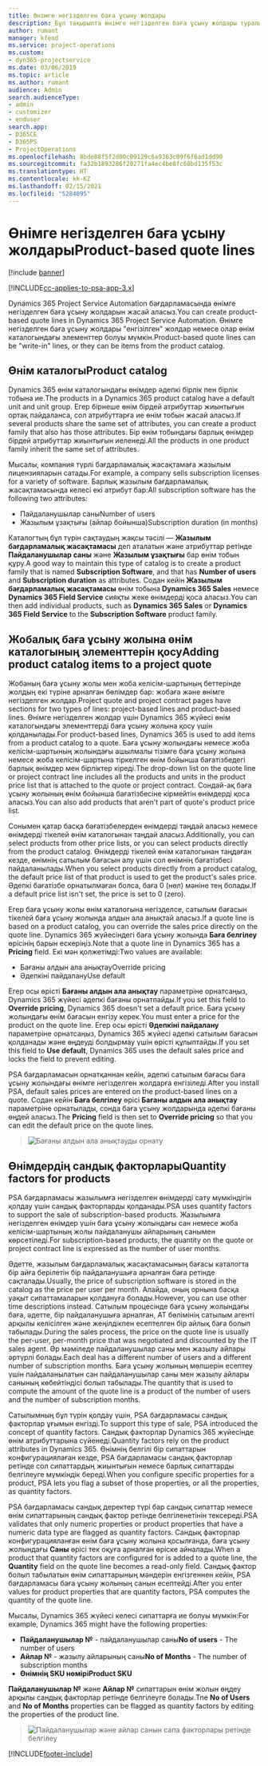 ```yaml
---
title: Өнімге негізделген баға ұсыну жолдары
description: Бұл тақырыпта өнімге негізделген баға ұсыну жолдары туралы ақпарат берілген.
author: rumant
manager: kfend
ms.service: project-operations
ms.custom:
- dyn365-projectservice
ms.date: 03/06/2019
ms.topic: article
ms.author: rumant
audience: Admin
search.audienceType:
- admin
- customizer
- enduser
search.app:
- D365CE
- D365PS
- ProjectOperations
ms.openlocfilehash: 8bde88f5f2d00c09129c6a9363c09f6f6ad1dd90
ms.sourcegitcommit: fa32b1893286f20271fa4ec4be8fc68bd135f53c
ms.translationtype: HT
ms.contentlocale: kk-KZ
ms.lasthandoff: 02/15/2021
ms.locfileid: "5284095"
---
```

# <a name="product-based-quote-lines"></a><span data-ttu-id="c9cb9-103">Өнімге негізделген баға ұсыну жолдары</span><span class="sxs-lookup"><span data-stu-id="c9cb9-103">Product-based quote lines</span></span>

[!include [banner](../includes/psa-now-project-operations.md)]

[!INCLUDE[cc-applies-to-psa-app-3.x](../includes/cc-applies-to-psa-app-3x.md)]


<span data-ttu-id="c9cb9-104">Dynamics 365 Project Service Automation бағдарламасында өнімге негізделген баға ұсыну жолдарын жасай аласыз.</span><span class="sxs-lookup"><span data-stu-id="c9cb9-104">You can create product-based quote lines in Dynamics 365 Project Service Automation.</span></span> <span data-ttu-id="c9cb9-105">Өнімге негізделген баға ұсыну жолдары "енгізілген" жолдар немесе олар өнім каталогындағы элементтер болуы мүмкін.</span><span class="sxs-lookup"><span data-stu-id="c9cb9-105">Product-based quote lines can be "write-in" lines, or they can be items from the product catalog.</span></span>

## <a name="product-catalog"></a><span data-ttu-id="c9cb9-106">Өнім каталогы</span><span class="sxs-lookup"><span data-stu-id="c9cb9-106">Product catalog</span></span>

<span data-ttu-id="c9cb9-107">Dynamics 365 өнім каталогындағы өнімдер әдепкі бірлік пен бірлік тобына ие.</span><span class="sxs-lookup"><span data-stu-id="c9cb9-107">The products in a Dynamics 365 product catalog have a default unit and unit group.</span></span> <span data-ttu-id="c9cb9-108">Егер бірнеше өнім бірдей атрибуттар жиынтығын ортақ пайдаланса, сол атрибуттарға ие өнім тобын жасай аласыз.</span><span class="sxs-lookup"><span data-stu-id="c9cb9-108">If several products share the same set of attributes, you can create a product family that also has those attributes.</span></span> <span data-ttu-id="c9cb9-109">Бір өнім тобындағы барлық өнімдер бірдей атрибуттар жиынтығын иеленеді.</span><span class="sxs-lookup"><span data-stu-id="c9cb9-109">All the products in one product family inherit the same set of attributes.</span></span>

<span data-ttu-id="c9cb9-110">Мысалы, компания түрлі бағдарламалық жасақтамаға жазылым лицензияларын сатады.</span><span class="sxs-lookup"><span data-stu-id="c9cb9-110">For example, a company sells subscription licenses for a variety of software.</span></span> <span data-ttu-id="c9cb9-111">Барлық жазылым бағдарламалық жасақтамасында келесі екі атрибут бар:</span><span class="sxs-lookup"><span data-stu-id="c9cb9-111">All subscription software has the following two attributes:</span></span>

- <span data-ttu-id="c9cb9-112">Пайдаланушылар саны</span><span class="sxs-lookup"><span data-stu-id="c9cb9-112">Number of users</span></span> 
- <span data-ttu-id="c9cb9-113">Жазылым ұзақтығы (айлар бойынша)</span><span class="sxs-lookup"><span data-stu-id="c9cb9-113">Subscription duration (in months)</span></span>

<span data-ttu-id="c9cb9-114">Каталогтың бұл түрін сақтаудың жақсы тәсілі — **Жазылым бағдарламалық жасақтамасы** деп аталатын және атрибуттар ретінде **Пайдаланушылар саны** және **Жазылым ұзақтығы** бар өнім тобын құру.</span><span class="sxs-lookup"><span data-stu-id="c9cb9-114">A good way to maintain this type of catalog is to create a product family that is named **Subscription Software**, and that has **Number of users** and **Subscription duration** as attributes.</span></span> <span data-ttu-id="c9cb9-115">Содан кейін **Жазылым бағдарламалық жасақтамасы** өнім тобына **Dynamics 365 Sales** немесе **Dynamics 365 Field Service** сияқты жеке өнімдерді қоса аласыз.</span><span class="sxs-lookup"><span data-stu-id="c9cb9-115">You can then add individual products, such as **Dynamics 365 Sales** or **Dynamics 365 Field Service** to the **Subscription Software** product family.</span></span>

## <a name="adding-product-catalog-items-to-a-project-quote"></a><span data-ttu-id="c9cb9-116">Жобалық баға ұсыну жолына өнім каталогының элементтерін қосу</span><span class="sxs-lookup"><span data-stu-id="c9cb9-116">Adding product catalog items to a project quote</span></span>

<span data-ttu-id="c9cb9-117">Жобаның баға ұсыну жолы мен жоба келісім-шартының беттерінде жолдың екі түріне арналған бөлімдер бар: жобаға және өнімге негізделген жолдар.</span><span class="sxs-lookup"><span data-stu-id="c9cb9-117">Project quote and project contract pages have sections for two types of lines: project-based lines and product-based lines.</span></span> <span data-ttu-id="c9cb9-118">Өнімге негізделген жолдар үшін Dynamics 365 жүйесі өнім каталогындағы элементтерді баға ұсыну жолына қосу үшін қолданылады.</span><span class="sxs-lookup"><span data-stu-id="c9cb9-118">For product-based lines, Dynamics 365 is used to add items from a product catalog to a quote.</span></span> <span data-ttu-id="c9cb9-119">Баға ұсыну жолындағы немесе жоба келісім-шартының жолындағы ашылмалы тізімге баға ұсыну жолына немесе жоба келісім-шартына тіркелген өнім бойынша бағатізбедегі барлық өнімдер мен бірліктер кіреді.</span><span class="sxs-lookup"><span data-stu-id="c9cb9-119">The drop-down list on the quote line or project contract line includes all the products and units in the product price list that is attached to the quote or project contract.</span></span> <span data-ttu-id="c9cb9-120">Сондай-ақ баға ұсыну жолының өнім бойынша бағатізбесіне кірмейтін өнімдерді қоса аласыз.</span><span class="sxs-lookup"><span data-stu-id="c9cb9-120">You can also add products that aren't part of quote's product price list.</span></span>

<span data-ttu-id="c9cb9-121">Сонымен қатар басқа бағатізбелерден өнімдерді таңдай аласыз немесе өнімдерді тікелей өнім каталогынан таңдай аласыз.</span><span class="sxs-lookup"><span data-stu-id="c9cb9-121">Additionally, you can select products from other price lists, or you can select products directly from the product catalog.</span></span> <span data-ttu-id="c9cb9-122">Өнімдерді тікелей өнім каталогынан таңдаған кезде, өнімнің сатылым бағасын алу үшін сол өнімнің бағатізбесі пайдаланылады.</span><span class="sxs-lookup"><span data-stu-id="c9cb9-122">When you select products directly from a product catalog, the default price list of that product is used to get the product's sales price.</span></span> <span data-ttu-id="c9cb9-123">Әдепкі бағатізбе орнатылмаған болса, баға 0 (нөл) мәніне тең болады.</span><span class="sxs-lookup"><span data-stu-id="c9cb9-123">If a default price list isn't set, the price is set to 0 (zero).</span></span>

<span data-ttu-id="c9cb9-124">Егер баға ұсыну жолы өнім каталогына негізделсе, сатылым бағасын тікелей баға ұсыну жолында алдын ала анықтай аласыз.</span><span class="sxs-lookup"><span data-stu-id="c9cb9-124">If a quote line is based on a product catalog, you can override the sales price directly on the quote line.</span></span> <span data-ttu-id="c9cb9-125">Dynamics 365 жүйесіндегі баға ұсыну жолында **Баға белгілеу** өрісінің барын ескеріңіз.</span><span class="sxs-lookup"><span data-stu-id="c9cb9-125">Note that a quote line in Dynamics 365 has a **Pricing** field.</span></span> <span data-ttu-id="c9cb9-126">Екі мән қолжетімді:</span><span class="sxs-lookup"><span data-stu-id="c9cb9-126">Two values are available:</span></span>

- <span data-ttu-id="c9cb9-127">Бағаны алдын ала анықтау</span><span class="sxs-lookup"><span data-stu-id="c9cb9-127">Override pricing</span></span>  
- <span data-ttu-id="c9cb9-128">Әдепкіні пайдалану</span><span class="sxs-lookup"><span data-stu-id="c9cb9-128">Use default</span></span>

<span data-ttu-id="c9cb9-129">Егер осы өрісті **Бағаны алдын ала анықтау** параметріне орнатсаңыз, Dynamics 365 жүйесі әдепкі бағаны орнатпайды.</span><span class="sxs-lookup"><span data-stu-id="c9cb9-129">If you set this field to **Override pricing**, Dynamics 365 doesn't set a default price.</span></span> <span data-ttu-id="c9cb9-130">Баға ұсыну жолындағы өнім бағасын енгізу керек.</span><span class="sxs-lookup"><span data-stu-id="c9cb9-130">You must enter a price for the product on the quote line.</span></span> <span data-ttu-id="c9cb9-131">Егер осы өрісті **Әдепкіні пайдалану** параметріне орнатсаңыз, Dynamics 365 жүйесі әдепкі сатылым бағасын қолданады және өңдеуді болдырмау үшін өрісті құлыптайды.</span><span class="sxs-lookup"><span data-stu-id="c9cb9-131">If you set this field to **Use default**, Dynamics 365 uses the default sales price and locks the field to prevent editing.</span></span>

<span data-ttu-id="c9cb9-132">PSA бағдарламасын орнатқаннан кейін, әдепкі сатылым бағасы баға ұсыну жолындағы өнімге негізделген жолдарға енгізіледі.</span><span class="sxs-lookup"><span data-stu-id="c9cb9-132">After you install PSA, default sales prices are entered on the product-based lines on a quote.</span></span> <span data-ttu-id="c9cb9-133">Содан кейін **Баға белгілеу** өрісі **Бағаны алдын ала анықтау** параметріне орнатылады, сонда баға ұсыну жолдарында әдепкі бағаны өңдей аласыз.</span><span class="sxs-lookup"><span data-stu-id="c9cb9-133">The **Pricing** field is then set to **Override pricing** so that you can edit the default price on the quote lines.</span></span>

> ![Бағаны алдын ала анықтауды орнату](media/basic-guide-10.png)
 
## <a name="quantity-factors-for-products"></a><span data-ttu-id="c9cb9-135">Өнімдердің сандық факторлары</span><span class="sxs-lookup"><span data-stu-id="c9cb9-135">Quantity factors for products</span></span>

<span data-ttu-id="c9cb9-136">PSA бағдарламасы жазылымға негізделген өнімдерді сату мүмкіндігін қолдау үшін сандық факторларды қолданады.</span><span class="sxs-lookup"><span data-stu-id="c9cb9-136">PSA uses quantity factors to support the sale of subscription-based products.</span></span> <span data-ttu-id="c9cb9-137">Жазылымға негізделген өнімдер үшін баға ұсыну жолындағы сан немесе жоба келісім-шартының жолы пайдаланушы айларының санымен көрсетіледі.</span><span class="sxs-lookup"><span data-stu-id="c9cb9-137">For subscription-based products, the quantity on the quote or project contract line is expressed as the number of user months.</span></span>

<span data-ttu-id="c9cb9-138">Әдетте, жазылым бағдарламалық жасақтамасының бағасы каталогта бір айға берілетін бір пайдаланушыға арналған баға ретінде сақталады.</span><span class="sxs-lookup"><span data-stu-id="c9cb9-138">Usually, the price of subscription software is stored in the catalog as the price per user per month.</span></span> <span data-ttu-id="c9cb9-139">Алайда, оның орнына басқа уақыт сипаттамаларын қолдануға болады.</span><span class="sxs-lookup"><span data-stu-id="c9cb9-139">However, you can use other time descriptions instead.</span></span> <span data-ttu-id="c9cb9-140">Сатылым процесінде баға ұсыну жолындағы баға, әдетте, бір пайдаланушыға арналған, АТ бөлімінің сатылым агенті арқылы келісілген және жеңілдікпен есептелген бір айлық баға болып табылады.</span><span class="sxs-lookup"><span data-stu-id="c9cb9-140">During the sales process, the price on the quote line is usually the per-user, per-month price that was negotiated and discounted by the IT sales agent.</span></span> <span data-ttu-id="c9cb9-141">Әр мәміледе пайдаланушылар саны мен жазылу айлары әртүрлі болады.</span><span class="sxs-lookup"><span data-stu-id="c9cb9-141">Each deal has a different number of users and a different number of subscription months.</span></span> <span data-ttu-id="c9cb9-142">Баға ұсыну жолының мөлшерін есептеу үшін пайдаланылатын сан пайдаланушылар саны мен жазылу айлары санының көбейтіндісі болып табылады.</span><span class="sxs-lookup"><span data-stu-id="c9cb9-142">The quantity that is used to compute the amount of the quote line is a product of the number of users and the number of subscription months.</span></span>

<span data-ttu-id="c9cb9-143">Сатылымның бұл түрін қолдау үшін, PSA бағдарламасы сандық факторлар ұғымын енгізді.</span><span class="sxs-lookup"><span data-stu-id="c9cb9-143">To support this type of sale, PSA introduced the concept of quantity factors.</span></span> <span data-ttu-id="c9cb9-144">Сандық факторлар Dynamics 365 жүйесінде өнім атрибуттарына сүйенеді.</span><span class="sxs-lookup"><span data-stu-id="c9cb9-144">Quantity factors rely on the product attributes in Dynamics 365.</span></span> <span data-ttu-id="c9cb9-145">Өнімнің белгілі бір сипаттарын конфигурациялаған кезде, PSA бағдарламасы сандық факторлар ретінде сол сипаттардың жиынтығын немесе барлық сипаттарды белгілеуге мүмкіндік береді.</span><span class="sxs-lookup"><span data-stu-id="c9cb9-145">When you configure specific properties for a product, PSA lets you flag a subset of those properties, or all the properties, as quantity factors.</span></span>

<span data-ttu-id="c9cb9-146">PSA бағдарламасы сандық деректер түрі бар сандық сипаттар немесе өнім сипаттарының сандық фактор ретінде белгіленетінін тексереді.</span><span class="sxs-lookup"><span data-stu-id="c9cb9-146">PSA validates that only numeric properties or product properties that have a numeric data type are flagged as quantity factors.</span></span> <span data-ttu-id="c9cb9-147">Сандық факторлар конфигурацияланған өнім баға ұсыну жолына қосылғанда, баға ұсыну жолындағы **Саны** өрісі тек оқуға арналған өріске айналады.</span><span class="sxs-lookup"><span data-stu-id="c9cb9-147">When a product that quantity factors are configured for is added to a quote line, the **Quantity** field on the quote line becomes a read-only field.</span></span> <span data-ttu-id="c9cb9-148">Сандық фактор болып табылатын өнім сипаттарының мәндерін енгізгеннен кейін, PSA бағдарламасы баға ұсыну жолының санын есептейді.</span><span class="sxs-lookup"><span data-stu-id="c9cb9-148">After you enter values for product properties that are quantity factors, PSA computes the quantity of the quote line.</span></span>

<span data-ttu-id="c9cb9-149">Мысалы, Dynamics 365 жүйесі келесі сипаттарға ие болуы мүмкін:</span><span class="sxs-lookup"><span data-stu-id="c9cb9-149">For example, Dynamics 365 might have the following properties:</span></span> 

- <span data-ttu-id="c9cb9-150">**Пайдаланушылар №** - пайдаланушылар саны</span><span class="sxs-lookup"><span data-stu-id="c9cb9-150">**No of users** - The number of users</span></span> 
- <span data-ttu-id="c9cb9-151">**Айлар №** - жазылу айларының саны</span><span class="sxs-lookup"><span data-stu-id="c9cb9-151">**No of Months** - The number of subscription months</span></span>
- <span data-ttu-id="c9cb9-152">**Өнімнің SKU нөмірі**</span><span class="sxs-lookup"><span data-stu-id="c9cb9-152">**Product SKU**</span></span> 

<span data-ttu-id="c9cb9-153">**Пайдаланушылар №** және **Айлар №** сипаттарын өнім жолын өңдеу арқылы сандық факторлар ретінде белгілеуге болады.</span><span class="sxs-lookup"><span data-stu-id="c9cb9-153">Tne **No of Users** and **No of Months** properties can be flagged as quantity factors by editing the properties of the product line.</span></span> 

> ![Пайдаланушылар және айлар санын сапа факторлары ретінде белгілеу](media/basic-guide-11.png)
 


[!INCLUDE[footer-include](../includes/footer-banner.md)]
